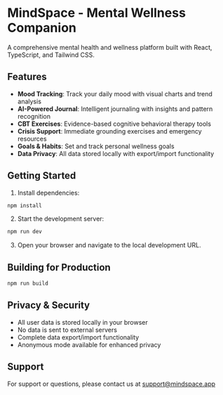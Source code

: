 # MindSpace - Mental Wellness Companion

A comprehensive mental health and wellness platform built with React, TypeScript, and Tailwind CSS.

## Features

- **Mood Tracking**: Track your daily mood with visual charts and trend analysis
- **AI-Powered Journal**: Intelligent journaling with insights and pattern recognition
- **CBT Exercises**: Evidence-based cognitive behavioral therapy tools
- **Crisis Support**: Immediate grounding exercises and emergency resources
- **Goals & Habits**: Set and track personal wellness goals
- **Data Privacy**: All data stored locally with export/import functionality

## Getting Started

1. Install dependencies:
```bash
npm install
```

2. Start the development server:
```bash
npm run dev
```

3. Open your browser and navigate to the local development URL.

## Building for Production

```bash
npm run build
```

## Privacy & Security

- All user data is stored locally in your browser
- No data is sent to external servers
- Complete data export/import functionality
- Anonymous mode available for enhanced privacy

## Support

For support or questions, please contact us at support@mindspace.app
